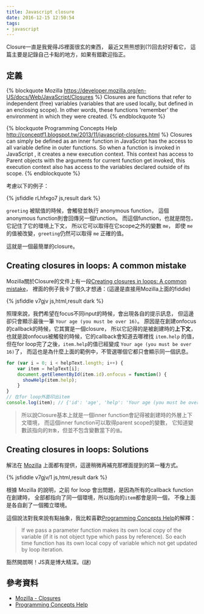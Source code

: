 ```yaml
---
title: Javascript closure
date: 2016-12-15 12:50:54
tags:
- javascript
---
```


Closure一直是我覺得JS裡面很玄的東西，
最近又熊熊想到(?)回去好好看它，
這篇主要是記錄自己卡點的地方，如果有錯歡迎指正。


## 定義

{% blockquote Mozilla https://developer.mozilla.org/en-US/docs/Web/JavaScript/Closures %}
Closures are functions that refer to independent (free) variables (variables that are used locally, but defined in an enclosing scope). In other words, these functions 'remember' the environment in which they were created.
{% endblockquote %}

{% blockquote Programming Concepts Help http://conceptf1.blogspot.tw/2013/11/javascript-closures.html %}
Closures can simply be defined as an inner function in JavaScript has the access to all variable define in outer functions.
So when a function is invoked in JavaScript , it creates a new execution context. This context has access to Parent objects with the arguments for current function get invoked, this execution context also has access to the variables declared outside of its scope.
{% endblockquote %}

考慮以下的例子：

{% jsfiddle rLhfxgo7 js,result dark %}

`greeting` 被賦值的時候，會觸發並執行 anonymous function，
這個anonymous function則會回傳另一個function。
而這個function，也就是閉包，它記住了它的環境上下文，
所以它可以取得在它scope之外的變數 `me`，
即使 `me` 的值被改變，`greeting`仍然可以取得 `me` 正確的值。

這就是一個最簡單的closure。

## Creating closures in loops: A common mistake 

Mozilla關於Closure的文件上有一段[Creating closures in loops: A common mistake](https://developer.mozilla.org/en-US/docs/Web/JavaScript/Closures#Creating_closures_in_loops_A_common_mistake)，
裡面的例子我卡了很久才想通：(這邊是直接用Mozilla上面的fiddle)

{% jsfiddle v7gjv js,html,result dark %}

照理來說，我們希望在focus不同input的時候，會出現各自的提示訊息，
但這邊卻只會顯示最後一筆 `Your age (you must be over 16)`。
原因是在創建onfocus的callback的時候，它其實是一個closure，
所以它記得的是被創建時的**上下文**，
也就是說onfocus被觸發的時候，它的callback會知道去哪裡找 `item.help` 的值，
但在for loop完了之後，`item.help`的值已經變成 `Your age (you must be over 16)`了，
而這也是為什麼上面的範例中，不管選哪個它都只會顯示同一個訊息。

```javascript
for (var i = 0; i < helpText.length; i++) {
    var item = helpText[i];
    document.getElementById(item.id).onfocus = function() {
      showHelp(item.help); 
    }
}
// 在for loop外面印出item
console.log(item); // {'id': 'age', 'help': 'Your age (you must be over 16)'}
```
> 所以說Closure基本上就是一個inner function會記得被創建時的外層上下文環境，
而這個inner function可以取得parent scope的變數，
它知道變數該指向的`對象`，但並不包含變數當下的`值`。

## Creating closures in loops: Solutions 

解法在 [Mozilla](https://developer.mozilla.org/en-US/docs/Web/JavaScript/Closures#Creating_closures_in_loops_A_common_mistake) 上面都有提供，這邊稍微再補充那裡面提到的第一種方式。

{% jsfiddle v7gjv/1 js,html,result dark %}

根據 Mozilla 的說明，之前 for loop 會出問題，是因為所有的callback function在創建時，
全部都指向了同一個環境，所以指向的`item`都會是同一個，
不像上面是各自創了一個獨立環境。

這個說法對我來說有點抽象，我比較喜歡[Programming Concepts Help](http://conceptf1.blogspot.tw/2013/11/javascript-closures.html)的解釋：
> If we pass a parameter function makes its own local copy of the variable (if it is not object type which pass by reference). So each time function has its own local copy of variable which not get updated by loop iteration.

豁然開朗啊！JS真是博大精深。(謎)

## 參考資料

- [Mozilla - Closures](https://developer.mozilla.org/en-US/docs/Web/JavaScript/Closures)
- [Programming Concepts Help](http://conceptf1.blogspot.tw/2013/11/javascript-closures.html)